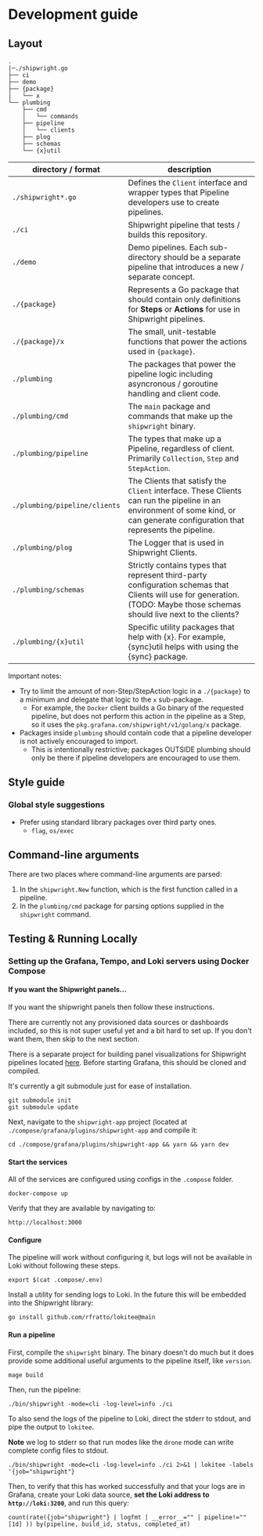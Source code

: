 # Development guide

## Layout

```
.
|─./shipwright.go
├── ci
├── demo
├── {package}
│   └── x
└── plumbing
    ├── cmd
    │   └── commands
    ├── pipeline
    │   └── clients
    ├── plog
    ├── schemas
    └── {x}util
```

| directory / format            | description                                                                                                                                                                     |
| ----------------------------- | ------------------------------------------------------------------------------------------------------------------------------------------------------------------------------- |
| `./shipwright*.go`            | Defines the `Client` interface and wrapper types that Pipeline developers use to create pipelines.                                                                              |
| `./ci`                        | Shipwright pipeline that tests / builds this repository.                                                                                                                        |
| `./demo`                      | Demo pipelines. Each sub-directory should be a separate pipeline that introduces a new / separate concept.                                                                      |
| `./{package}`                 | Represents a Go package that should contain only definitions for **Steps** or **Actions** for use in Shipwright pipelines.                                                      |
| `./{package}/x`               | The small, unit-testable functions that power the actions used in `{package}`.                                                                                                  |
| `./plumbing`                  | The packages that power the pipeline logic including asyncronous / goroutine handling and client code.                                                                          |
| `./plumbing/cmd`              | The `main` package and commands that make up the `shipwright` binary.                                                                                                           |
| `./plumbing/pipeline`         | The types that make up a Pipeline, regardless of client. Primarily `Collection`, `Step` and `StepAction`.                                                                       |
| `./plumbing/pipeline/clients` | The Clients that satisfy the `Client` interface. These Clients can run the pipeline in an environment of some kind, or can generate configuration that represents the pipeline. |
| `./plumbing/plog`             | The Logger that is used in Shipwright Clients.                                                                                                                                  |
| `./plumbing/schemas`          | Strictly contains types that represent third-party configuration schemas that Clients will use for generation. (TODO: Maybe those schemas should live next to the clients?      |
| `./plumbing/{x}util`          | Specific utility packages that help with {x}. For example, {sync}util helps with using the {sync} package.                                                                      |

Important notes:

- Try to limit the amount of non-Step/StepAction logic in a `./{package}` to a minimum and delegate that logic to the `x` sub-package.
  - For example, the `Docker` client builds a Go binary of the requested pipeline, but does not perform this action in the pipeline as a Step, so it uses the `pkg.grafana.com/shipwright/v1/golang/x` package.
- Packages inside `plumbing` should contain code that a pipeline developer is not actively encouraged to import.
  - This is intentionally restrictive; packages OUTSIDE plumbing should only be there if pipeline developers are encouraged to use them.

## Style guide

### Global style suggestions

- Prefer using standard library packages over third party ones.
  - `flag`, `os/exec`

## Command-line arguments

There are two places where command-line arguments are parsed:

1. In the `shipwright.New` function, which is the first function called in a pipeline.
2. In the `plumbing/cmd` package for parsing options supplied in the `shipwright` command.

## Testing & Running Locally

### Setting up the Grafana, Tempo, and Loki servers using Docker Compose

#### If you want the Shipwright panels...

If you want the shipwright panels then follow these instructions.

There are currently not any provisioned data sources or dashboards included, so this is not super useful yet and a bit hard to set up. If you don't want them, then skip to the next section.

There is a separate project for building panel visualizations for Shipwright pipelines located [here](github.com/grafana/shipwright-app). Before starting Grafana, this should be cloned and compiled.

It's currently a git submodule just for ease of installation.

```
git submodule init
git submodule update
```

Next, navigate to the `shipwright-app` project (located at `./compose/grafana/plugins/shipwright-app` and compile it:

```
cd ./compose/grafana/plugins/shipwright-app && yarn && yarn dev
```

#### Start the services

All of the services are configured using configs in the `.compose` folder.

```
docker-compose up
```

Verify that they are available by navigating to:

```
http://localhost:3000
```

#### Configure

The pipeline will work without configuring it, but logs will not be available in Loki without following these steps.

```
export $(cat .compose/.env)
```

Install a utility for sending logs to Loki. In the future this will be embedded into the Shipwright library:

```
go install github.com/rfratto/lokitee@main
```

#### Run a pipeline

First, compile the `shipwright` binary. The binary doesn't do much but it does provide some additional useful arguments to the pipeline itself, like `version`.

```
mage build
```

Then, run the pipeline:

```
./bin/shipwright -mode=cli -log-level=info ./ci
```

To also send the logs of the pipeline to Loki, direct the stderr to stdout, and pipe the output to `lokitee`.

**Note** we log to stderr so that run modes like the `drone` mode can write complete config files to stdout.

```
./bin/shipwright -mode=cli -log-level=info ./ci 2>&1 | lokitee -labels '{job="shipwright"}
```

Then, to verify that this has worked successfully and that your logs are in Grafana, create your Loki data source, **set the Loki address to `http://loki:3200`**, and run this query:

```
count(rate({job="shipwright"} | logfmt | __error__="" | pipeline!="" [1d] )) by(pipeline, build_id, status, completed_at)
```
